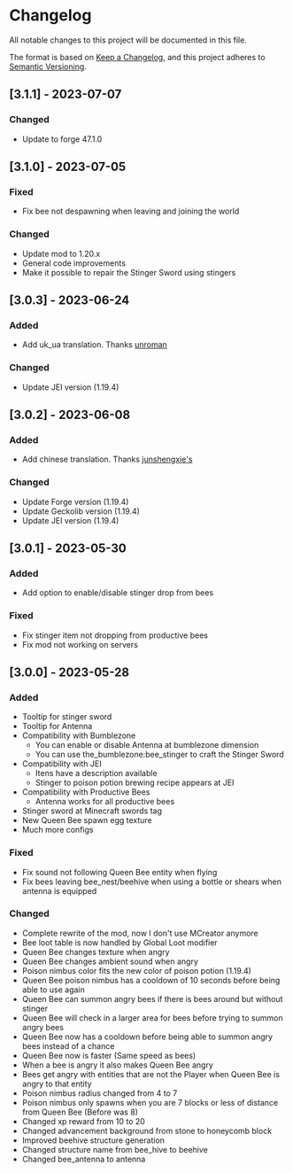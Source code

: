 # Changelog

All notable changes to this project will be documented in this file.

The format is based on [Keep a Changelog](https://keepachangelog.com/en/1.0.0/),
and this project adheres to [Semantic Versioning](https://semver.org/spec/v2.0.0.html).

## [3.1.1] - 2023-07-07

### Changed

- Update to forge 47.1.0

## [3.1.0] - 2023-07-05

### Fixed

- Fix bee not despawning when leaving and joining the world

### Changed

- Update mod to 1.20.x
- General code improvements
- Make it possible to repair the Stinger Sword using stingers

## [3.0.3] - 2023-06-24

### Added

- Add uk_ua translation. Thanks [unroman](https://github.com/unroman)

### Changed

- Update JEI version (1.19.4)

## [3.0.2] - 2023-06-08

### Added

- Add chinese translation. Thanks [junshengxie's](https://legacy.curseforge.com/members/junshengxie/projects)

### Changed

- Update Forge version (1.19.4)
- Update Geckolib version (1.19.4)
- Update JEI version (1.19.4)

## [3.0.1] - 2023-05-30

### Added

- Add option to enable/disable stinger drop from bees 

### Fixed

- Fix stinger item not dropping from productive bees
- Fix mod not working on servers


## [3.0.0] - 2023-05-28

### Added

- Tooltip for stinger sword
- Tooltip for Antenna
- Compatibility with Bumblezone
	- You can enable or disable Antenna at bumblezone dimension
	- You can use the_bumblezone:bee_stinger to craft the Stinger Sword
- Compatibility with JEI
	- Itens have a description available
	- Stinger to poison potion brewing recipe appears at JEI
- Compatibility with Productive Bees
	- Antenna works for all productive bees
- Stinger sword at Minecraft swords tag
- New Queen Bee spawn egg texture
- Much more configs

### Fixed 

- Fix sound not following Queen Bee entity when flying
- Fix bees leaving bee_nest/beehive when using a bottle or shears when antenna is equipped

### Changed

- Complete rewrite of the mod, now I don't use MCreator anymore
- Bee loot table is now handled by Global Loot modifier
- Queen Bee changes texture when angry
- Queen Bee changes ambient sound when angry
- Poison nimbus color fits the new color of poison potion (1.19.4)
- Queen Bee poison nimbus has a cooldown of 10 seconds before being able to use again
- Queen Bee can summon angry bees if there is bees around but without stinger
- Queen Bee will check in a larger area for bees before trying to summon angry bees
- Queen Bee now has a cooldown before being able to summon angry bees instead of a chance
- Queen Bee now is faster (Same speed as bees)
- When a bee is angry it also makes Queen Bee angry
- Bees get angry with entities that are not the Player when Queen Bee is angry to that entity
- Poison nimbus radius changed from 4 to 7
- Poison nimbus only spawns when you are 7 blocks or less of distance from Queen Bee (Before was 8)
- Changed xp reward from 10 to 20
- Changed advancement background from stone to honeycomb block
- Improved beehive structure generation
- Changed structure name from bee_hive to beehive
- Changed bee_antenna to antenna
